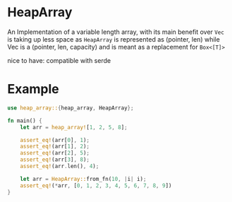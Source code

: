 # HeapArray
An Implementation of a variable length array, with its main benefit over `Vec` is taking up less space
as `HeapArray` is represented as (pointer, len) while Vec is a (pointer, len, capacity)
and is meant as a replacement for `Box<[T]>`

nice to have: compatible with serde

# Example
```rust
use heap_array::{heap_array, HeapArray};

fn main() {
    let arr = heap_array![1, 2, 5, 8];

    assert_eq!(arr[0], 1);
    assert_eq!(arr[1], 2);
    assert_eq!(arr[2], 5);
    assert_eq!(arr[3], 8);
    assert_eq!(arr.len(), 4);

    let arr = HeapArray::from_fn(10, |i| i);
    assert_eq!(*arr, [0, 1, 2, 3, 4, 5, 6, 7, 8, 9])
}
```